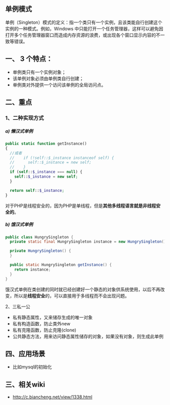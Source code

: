 ## 单例模式

单例（Singleton）模式的定义：指一个类只有一个实例，且该类能自行创建这个实例的一种模式。例如，Windows 中只能打开一个任务管理器，这样可以避免因打开多个任务管理器窗口而造成内存资源的浪费，或出现各个窗口显示内容的不一致等错误。

## 一、 3 个特点：

- 单例类只有一个实例对象；
- 该单例对象必须由单例类自行创建；
- 单例类对外提供一个访问该单例的全局访问点。

##  二、重点

### 1、二种实现方式

##### a) 懒汉式单例

```php
public static function getInstance()
{
  //或者
  //    if (!self::$_instance instanceof self) {
  //      self::$_instance = new self;
  //    }
  if (self::$_instance === null) {
    self::$_instance = new self;
  }

  return self::$_instance;
}
```

对于PHP是线程安全的，因为PHP是单线程，但是**其他多线程语言就是非线程安全的**。

##### b) 饿汉式单例

```java
public class HungrySingleton {
  private static final HungrySingleton instance = new HungrySingleton();

  private HungrySingleton() {
  }

  public static HungrySingleton getInstance() {
    return instance;
  }
}
```

饿汉式单例在类创建的同时就已经创建好一个静态的对象供系统使用，以后不再改变，所以是**线程安全**的，可以直接用于多线程而不会出现问题。

2、三私一公

- 私有静态属性，又来储存生成的唯一对象
- 私有构造函数，防止类外new
- 私有克隆函数，防止克隆(clone)
- 公共静态方法，用来访问静态属性储存的对象，如果没有对象，则生成此单例

## 四、应用场景

- 比如mysql的初始化

## 三、相关wiki

- http://c.biancheng.net/view/1338.html
